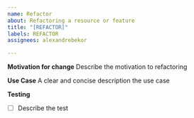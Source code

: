 ```yaml
---
name: Refactor
about: Refactoring a resource or feature
title: "[REFACTOR]"
labels: REFACTOR
assignees: alexandrebekor

---
```


**Motivation for change**
Describe the motivation to refactoring

**Use Case**
A clear and concise description the use case

**Testing**
- [ ] Describe the test